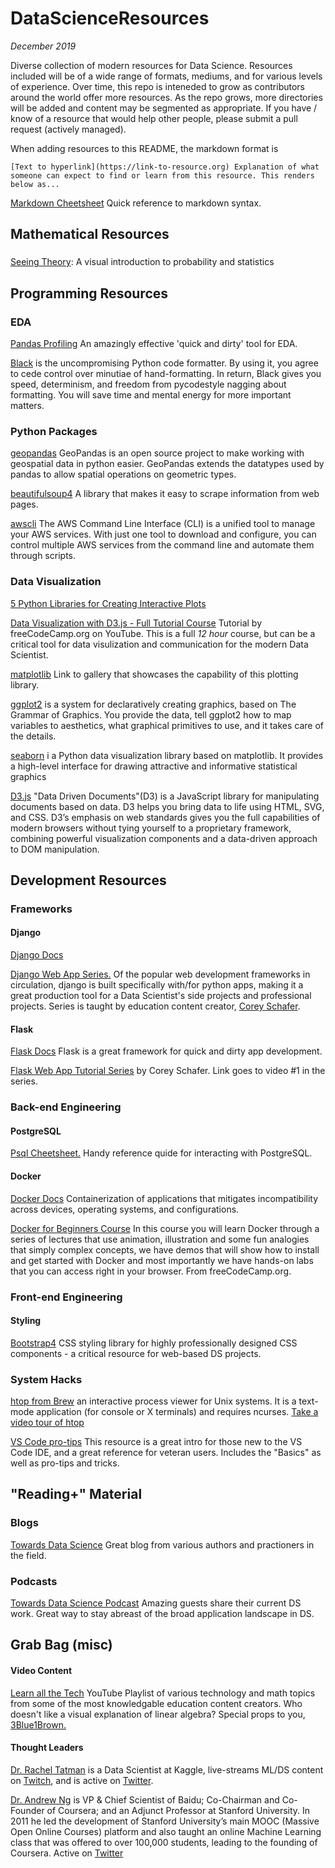# DataScienceResources
*December 2019*

Diverse collection of modern resources for Data Science. Resources included will be of a wide range of formats, mediums, and for various levels of experience. Over time, this repo is inteneded to grow as contributors around the world offer more resources. As the repo grows, more directories will be added and content may be segmented as appropriate. If you have / know of a resource that would help other people, please submit a pull request (actively managed).

When adding resources to this README, the markdown format is

`[Text to hyperlink](https://link-to-resource.org) Explanation of what someone can expect to find or learn from this resource. This renders below as...`

[Markdown Cheetsheet](https://github.com/adam-p/markdown-here/wiki/Markdown-Cheatsheet#code) Quick reference to markdown syntax. 

## Mathematical Resources
###
[Seeing Theory](https://seeing-theory.brown.edu/index.html): A visual introduction to probability and statistics



## Programming Resources
### EDA
[Pandas Profiling](https://github.com/pandas-profiling/pandas-profiling) An amazingly effective 'quick and dirty' tool for EDA.

[Black](https://github.com/psf/black) is the uncompromising Python code formatter. By using it, you agree to cede control over minutiae of hand-formatting. In return, Black gives you speed, determinism, and freedom from pycodestyle nagging about formatting. You will save time and mental energy for more important matters.


### Python Packages
[geopandas](http://geopandas.org/) GeoPandas is an open source project to make working with geospatial data in python easier. GeoPandas extends the datatypes used by pandas to allow spatial operations on geometric types.

[beautifulsoup4](https://pypi.org/project/beautifulsoup4/)  A library that makes it easy to scrape information from web pages. 

[awscli](https://aws.amazon.com/cli/) The AWS Command Line Interface (CLI) is a unified tool to manage your AWS services. With just one tool to download and configure, you can control multiple AWS services from the command line and automate them through scripts.
 



### Data Visualization
[5 Python Libraries for Creating Interactive Plots](https://mode.com/blog/python-interactive-plot-libraries)

[Data Visualization with D3.js - Full Tutorial Course](https://www.youtube.com/watch?v=_8V5o2UHG0E&t=14028s) Tutorial by freeCodeCamp.org on YouTube. This is a full *12 hour* course, but can be a critical tool for data visulization and communication for the modern Data Scientist.

[matplotlib](https://matplotlib.org/gallery/index.html) Link to gallery that showcases the capability of this plotting library. 

[ggplot2](https://ggplot2.tidyverse.org/) is a system for declaratively creating graphics, based on The Grammar of Graphics. You provide the data, tell ggplot2 how to map variables to aesthetics, what graphical primitives to use, and it takes care of the details.

[seaborn](https://seaborn.pydata.org/examples/index.html)  i a Python data visualization library based on matplotlib. It provides a high-level interface for drawing attractive and informative statistical graphics

[D3.js](https://d3js.org/) "Data Driven Documents"(D3) is a JavaScript library for manipulating documents based on data. D3 helps you bring data to life using HTML, SVG, and CSS. D3’s emphasis on web standards gives you the full capabilities of modern browsers without tying yourself to a proprietary framework, combining powerful visualization components and a data-driven approach to DOM manipulation.

## Development Resources
### Frameworks
#### Django
[Django Docs](https://docs.djangoproject.com/en/3.0/)

[Django Web App Series.](https://www.youtube.com/playlist?list=PL-osiE80TeTtoQCKZ03TU5fNfx2UY6U4p) Of the popular web development frameworks in circulation, django is built specifically with/for python apps, making it a great production tool for a Data Scientist's side projects and professional projects. Series is taught by education content creator, [Corey Schafer](https://www.youtube.com/channel/UCCezIgC97PvUuR4_gbFUs5g).
#### Flask
[Flask Docs](https://www.fullstackpython.com/flask.html) Flask is a great framework for quick and dirty app development.

[Flask Web App Tutorial Series](https://www.youtube.com/watch?v=MwZwr5Tvyxo) by Corey Schafer. Link goes to video #1 in the series. 
### Back-end Engineering
#### PostgreSQL
[Psql Cheetsheet.](http://gpdb.docs.pivotal.io/archive/gs/43/pdf/PSQLQuickRef.pdf) Handy reference quide for interacting with PostgreSQL. 
#### Docker
[Docker Docs](https://www.docker.com/why-docker) Containerization of applications that mitigates incompatibility across devices, operating systems, and configurations. 

[Docker for Beginners Course](https://www.youtube.com/watch?v=fqMOX6JJhGo) In this course you will learn Docker through a series of lectures that use animation, illustration and some fun analogies that simply complex concepts, we have demos that will show how to install and get started with Docker and most importantly we have hands-on labs that you can access right in your browser. From freeCodeCamp.org. 

### Front-end Engineering
#### Styling 
[Bootstrap4](https://getbootstrap.com/docs/4.0/components/navbar/) CSS styling library for highly professionally designed CSS components - a critical resource for web-based DS projects. 

### System Hacks
[htop from Brew](https://formulae.brew.sh/formula/htop) an interactive process viewer for Unix systems. It is a text-mode application (for console or X terminals) and requires ncurses. [Take a video tour of htop](https://www.youtube.com/watch?v=Qw2ZUf0hTF8&t=575s)

[VS Code pro-tips](https://code.visualstudio.com/docs/getstarted/tips-and-tricks) This resource is a great intro for those new to the VS Code IDE, and a great reference for veteran users. Includes the "Basics" as well as pro-tips and tricks. 



## "Reading+" Material
### Blogs
[Towards Data Science](https://towardsdatascience.com/) Great blog from various authors and practioners in the field. 
### Podcasts
[Towards Data Science Podcast](https://podcasts.apple.com/us/podcast/towards-data-science/id1470952338) Amazing guests share their current DS work. Great way to stay abreast of the broad application landscape in DS. 

## Grab Bag (misc)
#### Video Content
[Learn all the Tech](https://www.youtube.com/playlist?list=PLixunRai9j2IKnXTjhGHsAXNEjMY6Qzwx) YouTube Playlist of various technology and math topics from some of the most knowledgable education content creators. Who doesn't like a visual explanation of linear algebra? Special props to you, [3Blue1Brown.](https://www.youtube.com/channel/UCYO_jab_esuFRV4b17AJtAw)

#### Thought Leaders
[Dr. Rachel Tatman](http://www.rctatman.com/) is a Data Scientist at Kaggle, live-streams ML/DS content on [Twitch](https://www.twitch.tv/rctatman), and is active on [Twitter](https://twitter.com/rctatman). 

[Dr. Andrew Ng](https://www.andrewng.org/) is VP & Chief Scientist of Baidu; Co-Chairman and Co-Founder of Coursera; and an Adjunct Professor at Stanford University.  In 2011 he led the development of Stanford University’s main MOOC (Massive Open Online Courses) platform and also taught an online Machine Learning class that was offered to over 100,000 students, leading to the founding of Coursera. Active on [Twitter](https://twitter.com/AndrewYNg)
